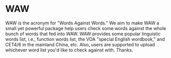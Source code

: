 # WAW
WAW is the acronym for "Words Against Words." 
We aim to make WAW a small yet powerful package help users check some words against the whole bunch of words that fed into WAW.
WAW provides some popular linguistic words list, i.e., function words list, the VOA "special English wordbook," and CET4/6 in the mainland China, etc.
Also, users are supported to upload whichever word list you'd like to check against with.
Thanks.
